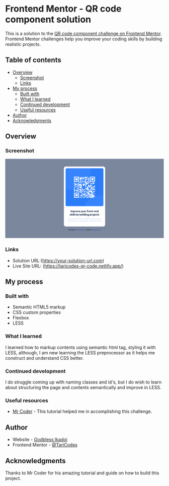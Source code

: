 # Frontend Mentor - QR code component solution

This is a solution to the [QR code component challenge on Frontend Mentor](https://www.frontendmentor.io/challenges/qr-code-component-iux_sIO_H). Frontend Mentor challenges help you improve your coding skills by building realistic projects. 

## Table of contents

- [Overview](#overview)
  - [Screenshot](#screenshot)
  - [Links](#links)
- [My process](#my-process)
  - [Built with](#built-with)
  - [What I learned](#what-i-learned)
  - [Continued development](#continued-development)
  - [Useful resources](#useful-resources)
- [Author](#author)
- [Acknowledgments](#acknowledgments)

## Overview

### Screenshot

![QRCode Component](screenshot/Screenshot-FrontendMentorQRcodeComponent.png)


### Links

- Solution URL:(https://your-solution-url.com)
- Live Site URL: (https://taricodes-qr-code.netlify.app/)

## My process

### Built with

- Semantic HTML5 markup
- CSS custom properties
- Flexbox
- LESS

### What I learned

I learned how to markup contents using semantic html tag, styling it with LESS, although, I am new learning the LESS preprocessor as it helps me construct and understand CSS better.

### Continued development

I do struggle coming up with naming classes and id's, but I do wish to learn about structuring the page and contents semantically and improve in LESS.

### Useful resources

- [Mr Coder](https://www.youtube.com/watch?v=5BBYPntB-GY&t=504s) - This tutorial helped me in accomplishing this challenge.


## Author

- Website - [Godbless Ikadoi](https://www.your-site.com)
- Frontend Mentor - [@TariCodes](https://www.frontendmentor.io/profile/TariCodes)

## Acknowledgments

Thanks to Mr Coder for his amazing tutorial and guide on how to build this project.
